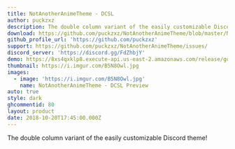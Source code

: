 ```yaml
---
title: NotAnotherAnimeTheme - DCSL
author: puckzxz
description: The double column variant of the easily customizable Discord theme!
download: https://github.com/puckzxz/NotAnotherAnimeTheme/blob/master/NotAnotherAnimeThemeDCSL.theme.css
github_profile_url: 'https://github.com/puckzxz'
support: https://github.com/puckzxz/NotAnotherAnimeTheme/issues/
discord_server: 'https://discord.gg/FdZhbjY'
demo: https://8xs4qxklp8.execute-api.us-east-2.amazonaws.com/release/gorawgit?giturl=/puckzxz/NotAnotherAnimeTheme/master/NotAnotherAnimeThemeDCSL.theme.css
thumbnail: https://i.imgur.com/B5N8Owl.jpg
images:
  - image: 'https://i.imgur.com/B5N8Owl.jpg'
    name: NotAnotherAnimeTheme - DCSL Preview
auto: true
style: dark
ghcommentid: 80
layout: product
date: 2018-10-20T17:45:00.000Z
---
```

The double column variant of the easily customizable Discord theme!